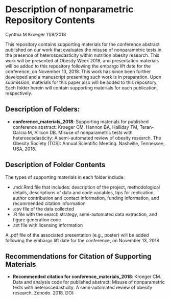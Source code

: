 Description of nonparametric Repository Contents
================
Cynthia M Kroeger
11/8/2018

This repository contains supporting materials for the conference abstract published on our work that evaluates the misuse of nonparametric tests in the presence of heteroscedasticity within nutrition obesity research. This work will be presented at Obesity Week 2018, and presentation materials will be added to this repository following the embargo lift date for the conference, on November 13, 2018. This work has since been further developed and a manuscript presenting such work is in preparation. Upon submission, materials for this paper also will be added to this repository. Each folder herein will contain supporting materials for each publication, respectively.

Description of Folders:
-----------------------

-   **conference\_materials\_2018**: Supporting materials for published conference abstract: Kroeger CM, Hannon BA, Halliday TM, Teran-Garcia M, Allison DB. Misuse of nonparametric tests with heteroscedasticity: A semi-automated review of obesity research. The Obesity Society (TOS): Annual Scientific Meeting. Nashville, Tennessee, USA, 2018.

Description of Folder Contents
------------------------------

The types of supporting materials in each folder include:

-   .md/.Rmd file that includes: description of the project, methodological details, descriptions of data and code variables, tips for replication, author contribution and contact information, funding information, and recommended citation information
-   .csv file of the data collected
-   .R file with the search strategy, semi-automated data extraction, and figure generation code
-   .txt file with licensing information

A .pdf file of the associated presentation (e.g., poster) will be added following the embargo lift date for the conference, on November 13, 2018

Recommendations for Citation of Supporting Materials
----------------------------------------------------

-   **Recommended citation for conference\_materials\_2018**: Kroeger CM. Data and analysis code for published abstract: Misuse of nonparametric tests with heteroscedasticity: A semi-automated review of obesity research. Zenodo. 2018. DOI:
